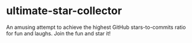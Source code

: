 # ultimate-star-collector
An amusing attempt to achieve the highest GitHub stars-to-commits ratio for fun and laughs. Join the fun and star it!
